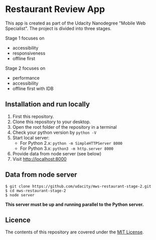 # Restaurant Review App

This app  is created as part of the Udacity Nanodegree "Mobile Web Specialist". The project is divided into three stages.

Stage 1 focuses on 

- accessibility
- responsiveness
- offline first

Stage 2 focuses on

- performance
- accessibility
- offline first with IDB

## Installation and run locally

1. First this repository.
2. Clone this repository to your desktop.
3. Open the root folder of the repository in a terminal
4. Check your python version by `python -V`
5. Start local server:
	- For Python 2.x: `python -m SimpleHTTPServer 8000`
	- For Python 3.x: `python3 -m http.server 8000`
6. Provide data from node server (see below)
7. Visit [http://localhost:8000](http://localhost:8000)

## Data from node server

```
$ git clone https://github.com/udacity/mws-restaurant-stage-2.git
$ cd mws-restaurant-stage-2
$ node server
```

**This server must be up and running parallel to the Python server.**

## Licence

The contents of this repository are covered under the [MIT License](https://github.com/udacity/ud777-writing-readmes/blob/master/LICENSE).
